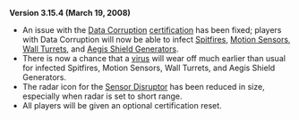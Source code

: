 **Version 3.15.4 (March 19, 2008)**

- An issue with the [Data Corruption](../certifications/Data_Corruption.md)
  [certification](../certifications/Certification.md) has been fixed; players
  with Data Corruption will now be able to infect
  [Spitfires](../weapons/Adaptive_Construction_Engine.md#Spitfire_Turret),
  [Motion Sensors](../weapons/Adaptive_Construction_Engine.md#Motion_Sensor_Alarm),
  [Wall Turrets](../Wall_Turret.md), and
  [Aegis Shield Generators](../weapons/Aegis_Shield_Generator.md).
- There is now a chance that a [virus](../terminology/Virus.md) will wear off
  much earlier than usual for infected Spitfires, Motion Sensors, Wall Turrets,
  and Aegis Shield Generators.
- The radar icon for the [Sensor Disruptor](../items/Sensor_Disruptor.md) has
  been reduced in size, especially when radar is set to short range.
- All players will be given an optional certification reset.

<!--[Category:Patches](../Category:Patches.md)-->
